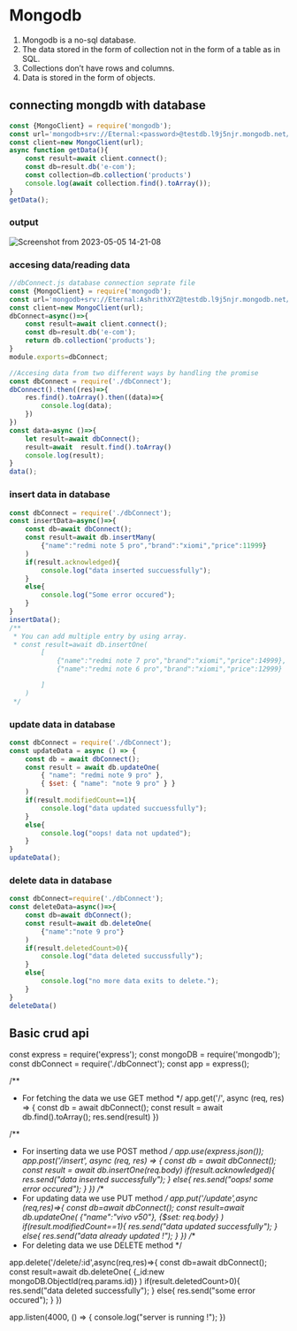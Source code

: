 # Mongodb
1. Mongodb is a no-sql database.
2. The data stored in the form of collection not in the form of a table as in SQL.
3. Collections don’t have rows and columns.
4. Data is stored in the form of objects.
## connecting mongdb with database
```js
const {MongoClient} = require('mongodb');
const url='mongodb+srv://Eternal:<password>@testdb.l9j5njr.mongodb.net/?retryWrites=true&w=majority'; //connecting with cloud database
const client=new MongoClient(url);
async function getData(){
    const result=await client.connect();
    const db=result.db('e-com');
    const collection=db.collection('products')
    console.log(await collection.find().toArray());
}
getData();

```
### output

![Screenshot from 2023-05-05 14-21-08](https://user-images.githubusercontent.com/56790381/236415802-1e2ec06f-c497-454c-b396-9747ea18a986.png)
### accesing data/reading data
```js
//dbConnect.js database connection seprate file
const {MongoClient} = require('mongodb');
const url='mongodb+srv://Eternal:AshrithXYZ@testdb.l9j5njr.mongodb.net/?retryWrites=true&w=majority';
const client=new MongoClient(url);
dbConnect=async()=>{
    const result=await client.connect();
    const db=result.db('e-com');
    return db.collection('products');
}
module.exports=dbConnect;
```

```js
//Accesing data from two different ways by handling the promise
const dbConnect = require('./dbConnect');
dbConnect().then((res)=>{
    res.find().toArray().then((data)=>{
        console.log(data);
    })
})
const data=async ()=>{
    let result=await dbConnect();
    result=await  result.find().toArray()
    console.log(result);
}
data();
```
### insert data in database
```js
const dbConnect = require('./dbConnect');
const insertData=async()=>{
    const db=await dbConnect();
    const result=await db.insertMany(
        {"name":"redmi note 5 pro","brand":"xiomi","price":11999}
    )
    if(result.acknowledged){
        console.log("data inserted succuessfully");
    }
    else{
        console.log("Some error occured");
    }
}
insertData();
/**
 * You can add multiple entry by using array.
 * const result=await db.insertOne(
        [
            {"name":"redmi note 7 pro","brand":"xiomi","price":14999},
            {"name":"redmi note 6 pro","brand":"xiomi","price":12999}

        ]
    )
 */
```
### update data in database
```js
const dbConnect = require('./dbConnect');
const updateData = async () => {
    const db = await dbConnect();
    const result = await db.updateOne(
        { "name": "redmi note 9 pro" },
        { $set: { "name": "note 9 pro" } }
    )
    if(result.modifiedCount==1){
        console.log("data updated succuessfully");
    }
    else{
        console.log("oops! data not updated");
    }
}
updateData();
```
### delete data in database
```js
const dbConnect=require('./dbConnect');
const deleteData=async()=>{
    const db=await dbConnect();
    const result=await db.deleteOne(
        {"name":"note 9 pro"}
    )
    if(result.deletedCount>0){
        console.log("data deleted succussfully");
    }
    else{
        console.log("no more data exits to delete.");
    }
}
deleteData()
```
## Basic crud api
const express = require('express');
const mongoDB = require('mongodb');
const dbConnect = require('./dbConnect');
const app = express();

/**
 * For fetching the data we use GET method
 */
app.get('/', async (req, res) => {
    const db = await dbConnect();
    const result = await db.find().toArray();
    res.send(result)
})

/**
 * For inserting data we use POST method
 */
app.use(express.json());
app.post('/insert', async (req, res) => {
    const db = await dbConnect();
    const result = await db.insertOne(req.body)
    if(result.acknowledged){
        res.send("data inserted successfully");
    }
    else{
        res.send("oops! some error occured");
    }
})
/**
 * For updating data we use PUT method
 */
app.put('/update',async (req,res)=>{
    const db=await dbConnect();
    const result=await db.updateOne(
        {"name":"vivo v50"},
        {$set: req.body}
    )
    if(result.modifiedCount==1){
        res.send("data updated successfully");
    }
    else{
        res.send("data already updated !");
    }
})
/**
 * For deleting data we use DELETE method
 */

app.delete('/delete/:id',async(req,res)=>{
    const db=await dbConnect();
    const result=await db.deleteOne(
        {_id:new mongoDB.ObjectId(req.params.id)}
    )
    if(result.deletedCount>0){
        res.send("data deleted successfully");
    }
    else{
        res.send("some error occured");
    }
})

app.listen(4000, () => {
    console.log("server is running !");
})
